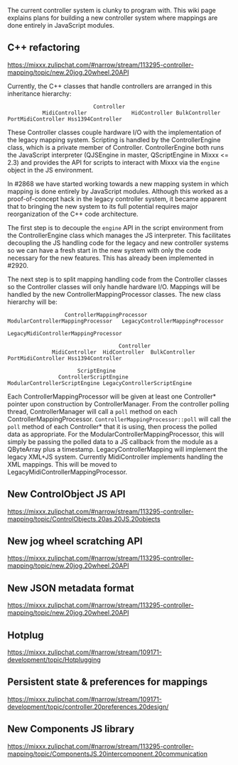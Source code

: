The current controller system is clunky to program with. This wiki page explains plans for building a new controller system where mappings are done entirely in JavaScript modules.

## C++ refactoring
https://mixxx.zulipchat.com/#narrow/stream/113295-controller-mapping/topic/new.20jog.20wheel.20API

Currently, the C++ classes that handle controllers are arranged in this inheritance hierarchy:
```
                           Controller
           MidiController              HidController BulkController
PortMidiController Hss1394Controller
```
These Controller classes couple hardware I/O with the implementation of the legacy mapping system. Scripting is handled by the ControllerEngine class, which is a private member of Controller. ControllerEngine both runs the JavaScript interpreter (QJSEngine in master, QScriptEngine in Mixxx <= 2.3) and provides the API for scripts to interact with Mixxx via the `engine` object in the JS environment.

In #2868 we have started working towards a new mapping system in which mapping is done entirely by JavaScript modules. Although this worked as a proof-of-concept hack in the legacy controller system, it became apparent that to bringing the new system to its full potential requires major reorganization of the C++ code architecture.

The first step is to decouple the `engine` API in the script environment from the ControllerEngine class which manages the JS interpreter. This facilitates decoupling the JS handling code for the legacy and new controller systems so we can have a fresh start in the new system with only the code necessary for the new features. This has already been implemented in #2920.

The next step is to split mapping handling code from the Controller classes so the Controller classes will only handle hardware I/O. Mappings will be handled by the new ControllerMappingProcessor classes. The new class hierarchy will be:
```
                  ControllerMappingProcessor
ModularControllerMappingProcessor   LegacyControllerMappingProcessor
                                    LegacyMidiControllerMappingProcessor

                                   Controller
              MidiController  HidController  BulkController
PortMidiController Hss1394Controller

                      ScriptEngine
                ControllerScriptEngine
ModularControllerScriptEngine LegacyControllerScriptEngine
```
Each ControllerMappingProcessor will be given at least one Controller* pointer upon construction by ControllerManager. From the controller polling thread, ControllerManager will call a `poll` method on each ControllerMappingProcessor. `ControllerMappingProcessor::poll` will call the `poll` method of each Controller* that it is using, then process the polled data as appropriate. For the ModularControllerMappingProcessor, this will simply be passing the polled data to a JS callback from the module as a QByteArray plus a timestamp. LegacyControllerMapping will implement the legacy XML+JS system. Currently MidiController implements handling the XML mappings. This will be moved to LegacyMidiControllerMappingProcessor.

## New ControlObject JS API
https://mixxx.zulipchat.com/#narrow/stream/113295-controller-mapping/topic/ControlObjects.20as.20JS.20objects

## New jog wheel scratching API
https://mixxx.zulipchat.com/#narrow/stream/113295-controller-mapping/topic/new.20jog.20wheel.20API

## New JSON metadata format
https://mixxx.zulipchat.com/#narrow/stream/113295-controller-mapping/topic/new.20jog.20wheel.20API

## Hotplug
https://mixxx.zulipchat.com/#narrow/stream/109171-development/topic/Hotplugging

## Persistent state & preferences for mappings
https://mixxx.zulipchat.com/#narrow/stream/109171-development/topic/controller.20preferences.20design/

## New Components JS library
https://mixxx.zulipchat.com/#narrow/stream/113295-controller-mapping/topic/ComponentsJS.20intercomponent.20communication
